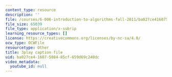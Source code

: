 ```yaml
---
content_type: resource
description: ''
file: /courses/6-006-introduction-to-algorithms-fall-2011/ba027ce41607508485cf659d69c240dc_dU40AvBURDQ.srt
file_size: 65039
file_type: application/x-subrip
learning_resource_types: []
license: https://creativecommons.org/licenses/by-nc-sa/4.0/
ocw_type: OCWFile
resourcetype: Other
title: 3play caption file
uid: ba027ce4-1607-5084-85cf-659d69c240dc
video_metadata:
  youtube_id: null
---
```

